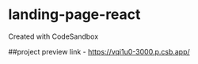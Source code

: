 # landing-page-react
Created with CodeSandbox

##project preview link - https://vqi1u0-3000.p.csb.app/
